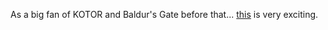 As a big fan of KOTOR and Baldur's Gate before that... [this](http://masseffect.bioware.com/) is very exciting.